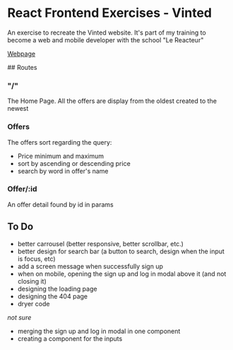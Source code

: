# React Frontend Exercises - Vinted

An exercise to recreate the Vinted website. It's part of my training to become a web and mobile developer with the school "Le Reacteur"

[Webpage](https://vint-react-front-antoine-soliv.netlify.app/)

## Routes

### "/"

The Home Page.
All the offers are display from the oldest created to the newest

### Offers

The offers sort regarding the query:

- Price minimum and maximum
- sort by ascending or descending price
- search by word in offer's name

### Offer/:id

An offer detail found by id in params

## To Do

- better carrousel (better responsive, better scrollbar, etc.)
- better design for search bar (a button to search, design when the input is focus, etc)
- add a screen message when successfully sign up
- when on mobile, opening the sign up and log in modal above it (and not closing it)
- designing the loading page
- designing the 404 page
- dryer code

_not sure_

- merging the sign up and log in modal in one component
- creating a component for the inputs

